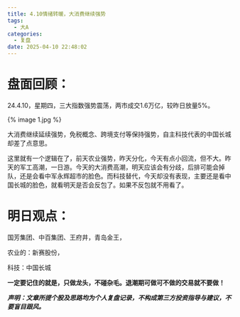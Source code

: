 ```yaml
---
title: 4.10情绪转暖，大消费继续强势
tags:
  - 大A
categories:
  - 复盘
date: 2025-04-10 22:48:02
---
```




# 盘面回顾：

24.4.10，星期四，三大指数强势震荡，两市成交1.6万亿，较昨日放量5%。

{% image 1.jpg %}

大消费继续延续强势，免税概念、跨境支付等保持强势，自主科技代表的中国长城却差了点意思。

这里就有一个逻辑在了，前天农业强势，昨天分化，今天有点小回流，但不大。昨天的军工高潮，一日游。今天的大消费高潮，明天应该会有分歧，后排可能会掉队，还是会看中军永辉超市的脸色。而科技替代，今天却没有表现，主要还是看中国长城的脸色，就看明天是否会反包了。如果不反包就不用看了。

<!--more-->



# 明日观点：

国芳集团、中百集团、王府井，青岛金王，

农业的：新赛股份，

科技：中国长城





**一定要记住的就是，只做龙头，不碰杂毛。退潮期可做可不做的交易就不要做！**



***声明：文章所提个股及思路均为个人复盘记录，不构成第三方投资指导与建议，不要盲目跟风。***

